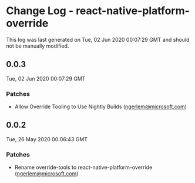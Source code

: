 # Change Log - react-native-platform-override

This log was last generated on Tue, 02 Jun 2020 00:07:29 GMT and should not be manually modified.

<!-- Start content -->

## 0.0.3

Tue, 02 Jun 2020 00:07:29 GMT

### Patches

- Allow Override Tooling to Use Nightly Builds (ngerlem@microsoft.com)

## 0.0.2

Tue, 26 May 2020 00:06:43 GMT

### Patches

- Rename override-tools to react-native-platform-override (ngerlem@microsoft.com)
